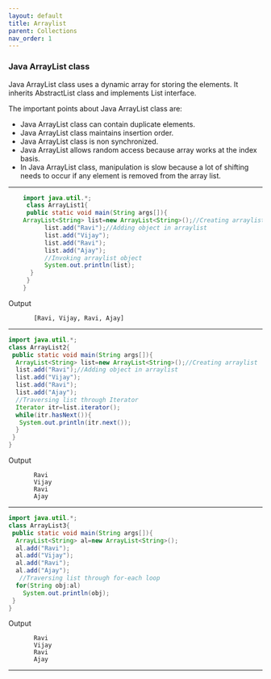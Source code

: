 ```yaml
---
layout: default
title: Arraylist
parent: Collections
nav_order: 1
---
```

### Java ArrayList class

Java ArrayList class uses a dynamic array for storing the elements. It inherits AbstractList class and implements List interface.

The important points about Java ArrayList class are:

   - Java ArrayList class can contain duplicate elements.
   - Java ArrayList class maintains insertion order.
   - Java ArrayList class is non synchronized.
   - Java ArrayList allows random access because array works at the index basis.
   - In Java ArrayList class, manipulation is slow because a lot of shifting needs to occur if any element is removed from the array list.
   
----------

```java
    import java.util.*;  
     class ArrayList1{  
     public static void main(String args[]){  
    ArrayList<String> list=new ArrayList<String>();//Creating arraylist    
          list.add("Ravi");//Adding object in arraylist    
          list.add("Vijay");    
          list.add("Ravi");    
          list.add("Ajay");    
          //Invoking arraylist object   
          System.out.println(list);  
      }  
     }  
    }  
```
Output
```
       [Ravi, Vijay, Ravi, Ajay]
```

--------

```java
import java.util.*;  
class ArrayList2{  
 public static void main(String args[]){  
  ArrayList<String> list=new ArrayList<String>();//Creating arraylist  
  list.add("Ravi");//Adding object in arraylist  
  list.add("Vijay");  
  list.add("Ravi");  
  list.add("Ajay");  
  //Traversing list through Iterator  
  Iterator itr=list.iterator();  
  while(itr.hasNext()){  
   System.out.println(itr.next());  
  }  
 }  
} 
```
Output
```
       Ravi
       Vijay
       Ravi
       Ajay
```

-------

```java
import java.util.*;  
class ArrayList3{  
 public static void main(String args[]){  
  ArrayList<String> al=new ArrayList<String>();  
  al.add("Ravi");  
  al.add("Vijay");  
  al.add("Ravi");  
  al.add("Ajay");  
   //Traversing list through for-each loop  
  for(String obj:al)  
    System.out.println(obj);  
 }  
} 
```
Output
```
       Ravi
       Vijay
       Ravi
       Ajay
```

--------




